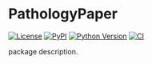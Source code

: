 # PathologyPaper

[![License](https://img.shields.io/pypi/l/PathologyPaper.svg?color=green)](https://github.com/RomGr/PathologyPaper/raw/main/LICENSE)
[![PyPI](https://img.shields.io/pypi/v/PathologyPaper.svg?color=green)](https://pypi.org/project/PathologyPaper)
[![Python Version](https://img.shields.io/pypi/pyversions/PathologyPaper.svg?color=green)](https://python.org)
[![CI](https://github.com/RomGr/PathologyPaper/actions/workflows/ci.yml/badge.svg)](https://github.com/RomGr/PathologyPaper/actions/workflows/ci.yml)

package description.
